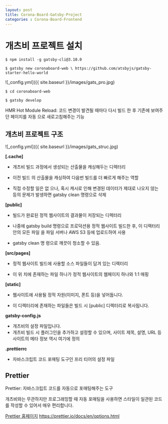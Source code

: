```yaml
---
layout: post
title: Corona-Board-Gatsby-Project
categories : Corona-Board-Frontend
---
```

# 개츠비 프로젝트 설치

 ```$ npm install -g gatsby-cli@3.10.0```  

 ```$ gatsby new coronaboard-web \ https://github.com/atsbyjs/gatsby-starter-hello-world ```

 ![_config.yml]({{ site.baseurl }}/images/gats_pro.jpg)
 
 ```$ cd coronaboard-web ```

 ```$ gatsby develop ```

HMR Hot Module Reload: 코드 변경이 발견될 때마다 다시 빌드 한 후 기존에 보여주던 페이지를 자동 으로 새로고침해주는 기능 


## 개츠비 프로젝트 구조

 ![_config.yml]({{ site.baseurl }}/images/gats_struc.jpg)

 **[.cache]**
 - 개츠비 빌드 과정에서 생성되는 산출물을 캐싱해두는 디렉터리

 - 이전 빌드 의 산출물을 캐싱하여 다음번 빌드를 더 빠르게 해주는 역할

 - 직접 수정할 일은 없 으나, 혹시 캐시로 인해 변경된 데이터가 제대로 나오지 않는 등의 문제가 발생하면 gatsby clean 명령으로 삭제

**[public]**
 - 빌드가 완료된 정적 웹사이트의 결과물이 저장되는 디렉터리

 - 나중에 gatsby build 명령으로 프로덕션용 정적 웹사이트 빌드한 후, 이 디렉터리 안의 모든 파일 을 파일 서버나 AWS S3 등에 업로드하여 사용

 -  gatsby clean 명 령으로 깨끗이 청소할 수 있음.

**[src/pages]**
- 정적 웹사이트 빌드에 사용할 소스 파일들이 담겨 있는 디렉터리

- 이 위 치에 존재하는 파일 하나가 정적 웹사이트의 웹페이지 하나와 1:1 매핑

**[static]**
 - 웹사이트에 사용될 정적 자원(이미지, 폰트 등)을 넣어둡니다. 

 - 이 디렉터리에 존재하는 파일들은 빌드 시 [public] 디렉터리로 복사됩니다.

**gatsby-config.js**
 - 개츠비의 설정 파일입니다. 
 - 개츠비 빌드 시 플러그인을 추가하고 설정할 수 있으며, 사이트 제목, 설명, URL 등 사이트의 메타 정보 역시 여기에 정의
 
**.prettierrc**
- 자바스크립트 코드 포매팅 도구인 프리 티어의 설정 파일

## Prettier
Prettier:  자바스크립트 코드를 자동으로 포매팅해주는 도구

개츠비와는 무관하지만 프로그래밍할 때 자동 포매팅을 사용하면 스타일이 일관된 코드를 작성할 수 있어서 매우 편리합니다.

[Prettier 홈페이지](https://prettier.io/docs/en/options.html) https://prettier.io/docs/en/options.html